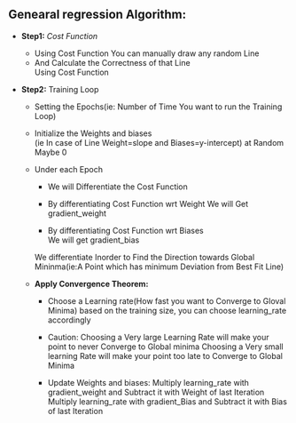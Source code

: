 ## Genearal regression Algorithm:


- **Step1:** *Cost Function*
    - Using Cost Function You can manually draw any random Line  
    - And Calculate the Correctness of that Line  
    Using Cost Function

- **Step2:** Training Loop
        
    - Setting the Epochs(ie: Number of Time You want to run the Training Loop)  

    - Initialize the Weights and biases  
    (ie In case of Line Weight=slope and Biases=y-intercept)
    at Random Maybe 0
    
    - Under each Epoch  
        - We will Differentiate the Cost Function
        
        - By differentiating Cost Function wrt Weight 
            We will Get gradient_weight

        - By differentiating Cost Function wrt Biases  
            We will get gradient_bias

        We differentiate Inorder to Find the Direction towards Global Mininma(ie:A Point which has minimum Deviation from Best Fit Line)

   -  **Apply Convergence Theorem:**
    
        - Choose a Learning rate(How fast you want to Converge to Gloval Minima)
    based on the training size, you can choose learning_rate accordingly 

        - Caution: 
    Choosing a Very large Learning Rate will make your point to never Converge to Global minima 
    Choosing a Very small learning Rate will make your point too late to Converge to Global Minima  

        - Update Weights and biases:
    Multiply learning_rate with gradient_weight and Subtract it with Weight of last Iteration
    Multiply learning_rate with gradient_Bias and Subtract it with Bias of last Iteration



